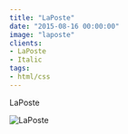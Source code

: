 ```yaml
---
title: "LaPoste"
date: "2015-08-16 00:00:00"
image: "laposte"
clients:
- LaPoste
- Italic
tags:
- html/css
---
```


LaPoste

![LaPoste](/images/projets/laposte/laposte-1.jpg)


